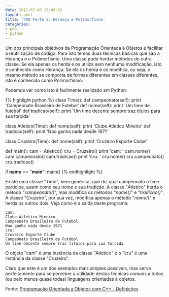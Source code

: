 ```yaml
---
date: 2011-07-08 13:45:52
layout: post
title: 'POO Parte 2: Herança e Polimorfismo'
categories:
- poo
- python
---
```


Um dos principais objetivos da Programação Orientada à Objetos é facilitar a reutilização de código. Para isto temos duas técnicas básicas que são a Herança e o Polimorfismo. Uma classe pode herdar métodos de outra classe. Se ela apenas os herda e os utiliza sem nenhuma modificação, isto é conhecido como Herança. Se ela os herda e os modifica, ou seja, o mesmo método se comporta de formas diferentes em classes diferentes, isto é conhecido como Polimorfismo.

Podemos ver como isto é facilmente realizado em Python:

{% highlight python %}
class Time():
    def campeonato(self):
        print 'Campeonato Brasileiro de Futebol'
    def nome(self):
        print 'Um time de futebol'
    def tradicao(self):
        print 'Um time decente sempre traz titulos para sua torcida'

class Atletico(Time):
    def nome(self):
        print 'Clube Atletico Mineiro'
    def tradicao(self):
        print 'Nao ganha nada desde 1971'

class Cruzeiro(Time):
    def nome(self):
        print 'Cruzeiro Esporte Clube'

def main():
    cam = Atletico()
    cru = Cruzeiro()
    print 'cam: '
    cam.nome()
    cam.campeonato()
    cam.tradicao()
    print 'cru: '
    cru.nome()
    cru.campeonato()
    cru.tradicao()

if __name__ == "__main__": main()
{% endhighlight %}

Existe uma classe "_Time_", bem genérica, que diz qual campeonato o time participa, assim como seu nome e sua tradição. A classe "_Atletico_" herda o método "_campeonato()_", mas modifica os métodos "_nome()_" e "_tradicao()_". A classe "_Cruzeiro_", por sua vez, modifica apenas o método "_nome()_" e herda os outros dois. Veja como é a saída deste programa:

    cam:
    Clube Atletico Mineiro
    Campeonato Brasileiro de Futebol
    Nao ganha nada desde 1971
    cru:
    Cruzeiro Esporte Clube
    Campeonato Brasileiro de Futebol
    Um time decente sempre traz titulos para sua torcida

O objeto "cam" é uma instância da classe "Atletico" e o "cru" é uma instância da classe "Cruzeiro".

Claro que este é um dos exemplos mais simples possíveis, mas serve perfeitamente para se perceber a utilidade destas técnicas comuns à todas (ou pelo menos quase todas) linguagens orientadas à objetos.

Fonte: [Programação Orientada a Objetos com C++ - Definições](http://www.dca.fee.unicamp.br/cursos/POOCPP/node4.html)
